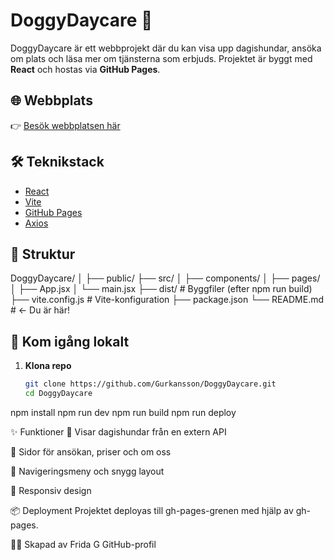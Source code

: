 # DoggyDaycare 🐶

DoggyDaycare är ett webbprojekt där du kan visa upp dagishundar, ansöka om plats och läsa mer om tjänsterna som erbjuds. Projektet är byggt med **React** och hostas via **GitHub Pages**.

## 🌐 Webbplats

👉 [Besök webbplatsen här](https://gurkansson.github.io/DoggyDaycare/)

## 🛠️ Teknikstack

- [React](https://reactjs.org/)
- [Vite](https://vitejs.dev/)
- [GitHub Pages](https://pages.github.com/)
- [Axios](https://axios-http.com/)

## 📁 Struktur

DoggyDaycare/
│
├── public/
├── src/
│ ├── components/
│ ├── pages/
│ ├── App.jsx
│ └── main.jsx
├── dist/ # Byggfiler (efter npm run build)
├── vite.config.js # Vite-konfiguration
├── package.json
└── README.md # ← Du är här!


## 🚀 Kom igång lokalt

1. **Klona repo**  
   ```bash
   git clone https://github.com/Gurkansson/DoggyDaycare.git
   cd DoggyDaycare

npm install
npm run dev
npm run build
npm run deploy

✨ Funktioner
🐶 Visar dagishundar från en extern API

📄 Sidor för ansökan, priser och om oss

🧭 Navigeringsmeny och snygg layout

📱 Responsiv design

📦 Deployment
Projektet deployas till gh-pages-grenen med hjälp av gh-pages.

👩‍💻 Skapad av
Frida G
GitHub-profil

